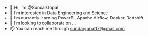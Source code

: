 - 👋 Hi, I’m @SundarGopal
- 👀 I’m interested in Data Engineering and Science
- 🌱 I’m currently learning PowerBi, Apache Airflow, Docker, Redshift
- 💞️ I’m looking to collaborate on ...
- 📫 You can reach me through sundargopal17@gmail.com

<!---
SundarGopal/SundarGopal is a ✨ special ✨ repository because its `README.md` (this file) appears on your GitHub profile.
You can click the Preview link to take a look at your changes.
--->
